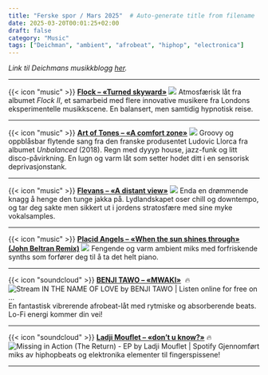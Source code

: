 ```yaml
---
title: "Ferske spor / Mars 2025"  # Auto-generate title from filename
date: 2025-03-20T00:01:25+02:00
draft: false
category: "Music" 
tags: ["Deichman", "ambient", "afrobeat", "hiphop", "electronica"]
---
```


_Link til Deichmans musikkblogg [her](https://musikk.deichman.no/2025/03/20/ferske-spor-uke-12-2025/#julian)._ 
***
{{< icon "music" >}} [**Flock – «Turned skyward»**](https://flock.bandcamp.com/track/turned-skyward) ![](/img/music/flockII.jpg) Atmosfærisk låt fra albumet _Flock II_, et samarbeid med flere innovative musikere fra Londons eksperimentelle musikkscene. En balansert, men samtidig hypnotisk reise.   
***
{{< icon "music" >}} [**Art of Tones – «A comfort zone»**](https://art-of-tones.bandcamp.com/track/a-comfort-zone) ![](/img/music/unbalanced.jpg) Groovy og oppblåsbar flytende sang fra den franske produsentet Ludovic Llorca fra albumet _Unbalanced_ (2018). Regn med dyyyp house, jazz-funk og litt disco-påvirkning. En lugn og varm låt som setter hodet ditt i en sensorisk deprivasjonstank.   
***
{{< icon "music" >}} [**Flevans – «A distant view»**](https://flevansofficial.bandcamp.com/track/a-distant-view-2) ![](/img/music/adistantview.jpg) Enda en drømmende knagg å henge den tunge jakka på. Lydlandskapet oser chill og downtempo, og tar deg sakte men sikkert ut i jordens stratosfære med sine myke vokalsamples.   
***
{{< icon "music" >}} [**Placid Angels – «When the sun shines through» (John Beltran Remix)**](https://placidangles.bandcamp.com/track/when-the-sun-shines-through-john-beltran-remix) ![](/img/music/touchtheearthremixes.jpg) Fengende og varm ambient miks med forfriskende synths som forfører deg til å ta det helt piano.   
***
{{< icon "soundcloud" >}} [**BENJI TAWO – «MWAKI»**](https://soundcloud.com/benjitawo/mwaki)  🔥 ![Stream IN THE NAME OF LOVE by BENJI TAWO | Listen online for free on ...](/img/music/aplaceinthesun.jpg) En fantastisk vibrerende afrobeat-låt med rytmiske og absorberende beats. Lo-Fi energi kommer din vei!   
***
{{< icon "soundcloud" >}} [**Ladji Mouflet – «don’t u know?»**](https://soundcloud.com/ladji_m/4-dont-u-know) 🔥 ![Missing in Action (The Return) - EP by Ladji Mouflet | Spotify](/img/music/missinginaction.jpg) Gjennomført miks av hiphopbeats og elektronika elementer til fingerspissene!
***